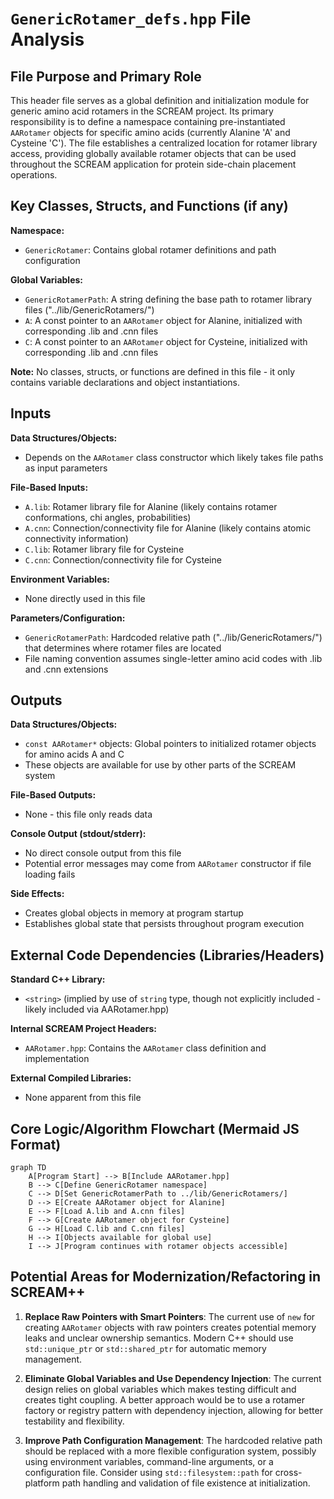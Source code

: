 # `GenericRotamer_defs.hpp` File Analysis

## File Purpose and Primary Role

This header file serves as a global definition and initialization module for generic amino acid rotamers in the SCREAM project. Its primary responsibility is to define a namespace containing pre-instantiated `AARotamer` objects for specific amino acids (currently Alanine 'A' and Cysteine 'C'). The file establishes a centralized location for rotamer library access, providing globally available rotamer objects that can be used throughout the SCREAM application for protein side-chain placement operations.

## Key Classes, Structs, and Functions (if any)

**Namespace:**

- `GenericRotamer`: Contains global rotamer definitions and path configuration

**Global Variables:**

- `GenericRotamerPath`: A string defining the base path to rotamer library files ("../lib/GenericRotamers/")
- `A`: A const pointer to an `AARotamer` object for Alanine, initialized with corresponding .lib and .cnn files
- `C`: A const pointer to an `AARotamer` object for Cysteine, initialized with corresponding .lib and .cnn files

**Note:** No classes, structs, or functions are defined in this file - it only contains variable declarations and object instantiations.

## Inputs

**Data Structures/Objects:**

- Depends on the `AARotamer` class constructor which likely takes file paths as input parameters

**File-Based Inputs:**

- `A.lib`: Rotamer library file for Alanine (likely contains rotamer conformations, chi angles, probabilities)
- `A.cnn`: Connection/connectivity file for Alanine (likely contains atomic connectivity information)
- `C.lib`: Rotamer library file for Cysteine
- `C.cnn`: Connection/connectivity file for Cysteine

**Environment Variables:**

- None directly used in this file

**Parameters/Configuration:**

- `GenericRotamerPath`: Hardcoded relative path ("../lib/GenericRotamers/") that determines where rotamer files are located
- File naming convention assumes single-letter amino acid codes with .lib and .cnn extensions

## Outputs

**Data Structures/Objects:**

- `const AARotamer*` objects: Global pointers to initialized rotamer objects for amino acids A and C
- These objects are available for use by other parts of the SCREAM system

**File-Based Outputs:**

- None - this file only reads data

**Console Output (stdout/stderr):**

- No direct console output from this file
- Potential error messages may come from `AARotamer` constructor if file loading fails

**Side Effects:**

- Creates global objects in memory at program startup
- Establishes global state that persists throughout program execution

## External Code Dependencies (Libraries/Headers)

**Standard C++ Library:**

- `<string>` (implied by use of `string` type, though not explicitly included - likely included via AARotamer.hpp)

**Internal SCREAM Project Headers:**

- `AARotamer.hpp`: Contains the `AARotamer` class definition and implementation

**External Compiled Libraries:**

- None apparent from this file

## Core Logic/Algorithm Flowchart (Mermaid JS Format)

```mermaid
graph TD
    A[Program Start] --> B[Include AARotamer.hpp]
    B --> C[Define GenericRotamer namespace]
    C --> D[Set GenericRotamerPath to ../lib/GenericRotamers/]
    D --> E[Create AARotamer object for Alanine]
    E --> F[Load A.lib and A.cnn files]
    F --> G[Create AARotamer object for Cysteine]
    G --> H[Load C.lib and C.cnn files]
    H --> I[Objects available for global use]
    I --> J[Program continues with rotamer objects accessible]
```

## Potential Areas for Modernization/Refactoring in SCREAM++

1. **Replace Raw Pointers with Smart Pointers**: The current use of `new` for creating `AARotamer` objects with raw pointers creates potential memory leaks and unclear ownership semantics. Modern C++ should use `std::unique_ptr` or `std::shared_ptr` for automatic memory management.

2. **Eliminate Global Variables and Use Dependency Injection**: The current design relies on global variables which makes testing difficult and creates tight coupling. A better approach would be to use a rotamer factory or registry pattern with dependency injection, allowing for better testability and flexibility.

3. **Improve Path Configuration Management**: The hardcoded relative path should be replaced with a more flexible configuration system, possibly using environment variables, command-line arguments, or a configuration file. Consider using `std::filesystem::path` for cross-platform path handling and validation of file existence at initialization.
